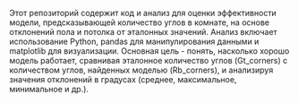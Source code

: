 Этот репозиторий содержит код и анализ для оценки эффективности модели, предсказывающей количество углов в комнате, на основе отклонений пола и потолка от эталонных значений. Анализ включает использование Python, pandas для манипулирования данными и matplotlib для визуализации. Основная цель - понять, насколько хорошо модель работает, сравнивая эталонное количество углов (Gt_corners) с количеством углов, найденных моделью (Rb_corners), и анализируя значения отклонений в градусах (среднее, максимальное, минимальное и др.).